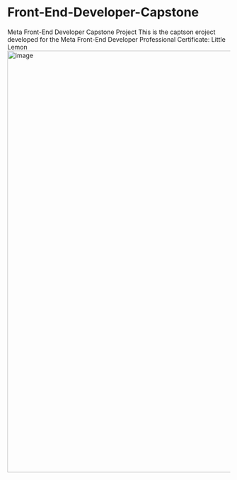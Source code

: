 # Front-End-Developer-Capstone
 Meta Front-End Developer Capstone Project
This is the captson eroject developed for the Meta Front-End Developer Professional Certificate: Little Lemon
<img width="953" alt="image" src="https://github.com/vyask21/Front-End-Developer-Capstone/assets/108538470/abb8f511-d4a8-406f-ba3c-6bba1be80b75">
